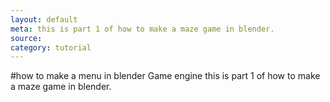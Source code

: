 ```yaml
---
layout: default
meta: this is part 1 of how to make a maze game in blender.
source:
category: tutorial
---
```


#how to make a menu in blender Game engine
this is part 1 of how to make a maze game in blender.